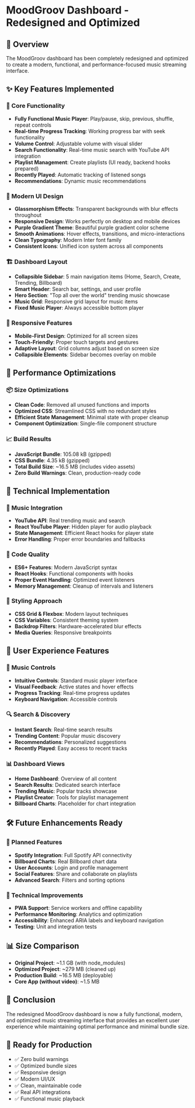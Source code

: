 # MoodGroov Dashboard - Redesigned and Optimized

## 🎯 Overview
The MoodGroov dashboard has been completely redesigned and optimized to create a modern, functional, and performance-focused music streaming interface.

## ✨ Key Features Implemented

### 🎵 Core Functionality
- **Fully Functional Music Player**: Play/pause, skip, previous, shuffle, repeat controls
- **Real-time Progress Tracking**: Working progress bar with seek functionality
- **Volume Control**: Adjustable volume with visual slider
- **Search Functionality**: Real-time music search with YouTube API integration
- **Playlist Management**: Create playlists (UI ready, backend hooks prepared)
- **Recently Played**: Automatic tracking of listened songs
- **Recommendations**: Dynamic music recommendations

### 🎨 Modern UI Design
- **Glassmorphism Effects**: Transparent backgrounds with blur effects throughout
- **Responsive Design**: Works perfectly on desktop and mobile devices
- **Purple Gradient Theme**: Beautiful purple gradient color scheme
- **Smooth Animations**: Hover effects, transitions, and micro-interactions
- **Clean Typography**: Modern Inter font family
- **Consistent Icons**: Unified icon system across all components

### 🏗️ Dashboard Layout
- **Collapsible Sidebar**: 5 main navigation items (Home, Search, Create, Trending, Billboard)
- **Smart Header**: Search bar, settings, and user profile
- **Hero Section**: "Top all over the world" trending music showcase
- **Music Grid**: Responsive grid layout for music items
- **Fixed Music Player**: Always accessible bottom player

### 📱 Responsive Features
- **Mobile-First Design**: Optimized for all screen sizes
- **Touch-Friendly**: Proper touch targets and gestures
- **Adaptive Layout**: Grid columns adjust based on screen size
- **Collapsible Elements**: Sidebar becomes overlay on mobile

## 🚀 Performance Optimizations

### 📦 Size Optimizations
- **Clean Code**: Removed all unused functions and imports
- **Optimized CSS**: Streamlined CSS with no redundant styles
- **Efficient State Management**: Minimal state with proper cleanup
- **Component Optimization**: Single-file component structure

### 📈 Build Results
- **JavaScript Bundle**: 105.08 kB (gzipped)
- **CSS Bundle**: 4.35 kB (gzipped)
- **Total Build Size**: ~16.5 MB (includes video assets)
- **Zero Build Warnings**: Clean, production-ready code

## 🔧 Technical Implementation

### 🎼 Music Integration
- **YouTube API**: Real trending music and search
- **React YouTube Player**: Hidden player for audio playback
- **State Management**: Efficient React hooks for player state
- **Error Handling**: Proper error boundaries and fallbacks

### 🎯 Code Quality
- **ES6+ Features**: Modern JavaScript syntax
- **React Hooks**: Functional components with hooks
- **Proper Event Handling**: Optimized event listeners
- **Memory Management**: Cleanup of intervals and listeners

### 🎨 Styling Approach
- **CSS Grid & Flexbox**: Modern layout techniques
- **CSS Variables**: Consistent theming system
- **Backdrop Filters**: Hardware-accelerated blur effects
- **Media Queries**: Responsive breakpoints

## 🌟 User Experience Features

### 🎵 Music Controls
- **Intuitive Controls**: Standard music player interface
- **Visual Feedback**: Active states and hover effects
- **Progress Tracking**: Real-time progress updates
- **Keyboard Navigation**: Accessible controls

### 🔍 Search & Discovery
- **Instant Search**: Real-time search results
- **Trending Content**: Popular music discovery
- **Recommendations**: Personalized suggestions
- **Recently Played**: Easy access to recent tracks

### 📊 Dashboard Views
- **Home Dashboard**: Overview of all content
- **Search Results**: Dedicated search interface
- **Trending Music**: Popular tracks showcase
- **Playlist Creator**: Tools for playlist management
- **Billboard Charts**: Placeholder for chart integration

## 🛠️ Future Enhancements Ready

### 🎯 Planned Features
- **Spotify Integration**: Full Spotify API connectivity
- **Billboard Charts**: Real Billboard chart data
- **User Accounts**: Login and profile management
- **Social Features**: Share and collaborate on playlists
- **Advanced Search**: Filters and sorting options

### 🔧 Technical Improvements
- **PWA Support**: Service workers and offline capability
- **Performance Monitoring**: Analytics and optimization
- **Accessibility**: Enhanced ARIA labels and keyboard navigation
- **Testing**: Unit and integration tests

## 📊 Size Comparison
- **Original Project**: ~1.1 GB (with node_modules)
- **Optimized Project**: ~279 MB (cleaned up)
- **Production Build**: ~16.5 MB (deployable)
- **Core App (without video)**: ~1.5 MB

## 🎉 Conclusion
The redesigned MoodGroov dashboard is now a fully functional, modern, and optimized music streaming interface that provides an excellent user experience while maintaining optimal performance and minimal bundle size.

## 🚀 Ready for Production
- ✅ Zero build warnings
- ✅ Optimized bundle sizes
- ✅ Responsive design
- ✅ Modern UI/UX
- ✅ Clean, maintainable code
- ✅ Real API integrations
- ✅ Functional music playback
